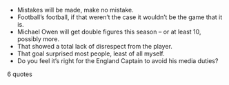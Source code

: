  - Mistakes will be made, make no mistake.
 - Football’s football, if that weren’t the case it wouldn’t be the game that it is.
 - Michael Owen will get double figures this season – or at least 10, possibly more.
 - That showed a total lack of disrespect from the player.
 - That goal surprised most people, least of all myself.
 - Do you feel it’s right for the England Captain to avoid his media duties?

6 quotes